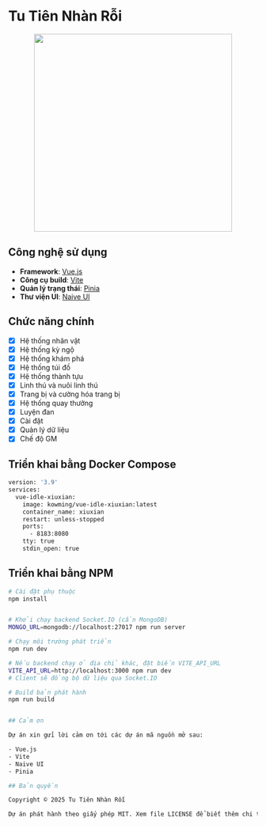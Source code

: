 # Tu Tiên Nhàn Rỗi

<p align="center">
    <img src="https://i0.hdslb.com/bfs/article/c5bd547efa79470ccaab206c22b694c48941412.png" width="400">
</p>

## Công nghệ sử dụng

- **Framework**: [Vue.js](https://cn.vuejs.org)
- **Công cụ build**: [Vite](https://cn.vite.dev)
- **Quản lý trạng thái**: [Pinia](https://pinia.vuejs.org/zh)
- **Thư viện UI**: [Naive UI](https://www.naiveui.com/zh-CN)

## Chức năng chính
- [x] Hệ thống nhân vật
- [x] Hệ thống kỳ ngộ
- [x] Hệ thống khám phá
- [x] Hệ thống túi đồ
- [x] Hệ thống thành tựu
- [x] Linh thú và nuôi linh thú
- [x] Trang bị và cường hóa trang bị
- [x] Hệ thống quay thưởng
- [x] Luyện đan
- [x] Cài đặt
- [x] Quản lý dữ liệu
- [x] Chế độ GM

## Triển khai bằng Docker Compose
```bash
version: '3.9'
services:
  vue-idle-xiuxian:
    image: kowming/vue-idle-xiuxian:latest
    container_name: xiuxian
    restart: unless-stopped
    ports:
      - 8183:8080
    tty: true
    stdin_open: true
```

## Triển khai bằng NPM
```bash
# Cài đặt phụ thuộc
npm install


# Khởi chạy backend Socket.IO (cần MongoDB)
MONGO_URL=mongodb://localhost:27017 npm run server

# Chạy môi trường phát triển
npm run dev

# Nếu backend chạy ở địa chỉ khác, đặt biến VITE_API_URL
VITE_API_URL=http://localhost:3000 npm run dev
# Client sẽ đồng bộ dữ liệu qua Socket.IO

# Build bản phát hành
npm run build


## Cảm ơn

Dự án xin gửi lời cảm ơn tới các dự án mã nguồn mở sau:

- Vue.js
- Vite
- Naive UI
- Pinia

## Bản quyền

Copyright © 2025 Tu Tiên Nhàn Rỗi

Dự án phát hành theo giấy phép MIT. Xem file LICENSE để biết thêm chi tiết.
